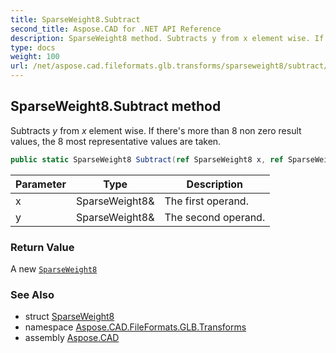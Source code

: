 ```yaml
---
title: SparseWeight8.Subtract
second_title: Aspose.CAD for .NET API Reference
description: SparseWeight8 method. Subtracts y from x element wise. If theres more than 8 non zero result values the 8 most representative values are taken
type: docs
weight: 100
url: /net/aspose.cad.fileformats.glb.transforms/sparseweight8/subtract/
---
```

## SparseWeight8.Subtract method

Subtracts *y* from *x* element wise. If there's more than 8 non zero result values, the 8 most representative values are taken.

```csharp
public static SparseWeight8 Subtract(ref SparseWeight8 x, ref SparseWeight8 y)
```

| Parameter | Type | Description |
| --- | --- | --- |
| x | SparseWeight8& | The first operand. |
| y | SparseWeight8& | The second operand. |

### Return Value

A new [`SparseWeight8`](../)

### See Also

* struct [SparseWeight8](../)
* namespace [Aspose.CAD.FileFormats.GLB.Transforms](../../sparseweight8/)
* assembly [Aspose.CAD](../../../)


